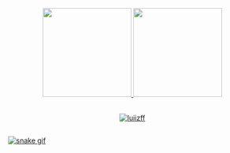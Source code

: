 <!--
<img src="https://github.com/Luuuizff/Luuuizff/blob/main/master/Assets/github2.png"/>
-->
<!--
<h1 align="center"> Olá! Meu nome é Luiz, e esse é meu perfil! <img src="https://raw.githubusercontent.com/luiizff/luiizff/main/master/Assets/Hi.gif" width="29px"> </h1>
-->





<div align="center">
  <a href="https://github.com/luiizff"/>
  <img height="180em" src="https://github-readme-stats.vercel.app/api?username=luiizff&show_icons=true&theme=midnight-purple&include_all_commits=true&count_private=true"/>
  <img height="180em" src="https://github-readme-stats.vercel.app/api/top-langs/?username=luiizff&layout=compact&langs_count=7&theme=midnight-purple"/>
</div>
  
<br>
  
<p align="center"> <img src="https://komarev.com/ghpvc/?username=luiizff&label=Visitas&color=9a07df&style=flat" alt="luiizff" /> </p>


<!--
<img src="https://github.com/luiizff/luiizff/blob/main/master/Assets/githubTeste.png"/>
-->

<!--
<p align="center">
    <img align="center" width="50" height="50"/ src="https://github.com/luiizff/luiizff/blob/main/master/Assets/icons/novos/html.png"/>
    <img align="center" width="50" height="50"/ src="https://github.com/luiizff/luiizff/blob/main/master/Assets/icons/novos/css.png"/>
    <img align="center" width="50" height="50"/ src="https://github.com/luiizff/luiizff/blob/main/master/Assets/icons/novos/js.png"/>
    <img align="center" width="50" height="50"/ src="https://github.com/luiizff/luiizff/blob/main/master/Assets/icons/novos/python.png"/>
</p>
-->
<!--
 Themes: https://github.com/anuraghazra/github-readme-stats/blob/master/themes/README.md
-->
##
![snake gif](https://github.com/luiizff/luiizff/blob/output/github-contribution-grid-snake.svg)
